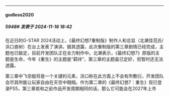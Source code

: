 ﻿
*****

####  godless2020  
##### 5948#       发表于 2024-11-16 18:42

在近日的G-STAR 2024活动上，《最终幻想7重制版》制作人和总监（北濑佳范氏/浜口直树）在台上发表了演讲。据其透露，此次重制版的第三章剧情已经完成，主题也已敲定，目前开发团队正在全力制作中。北濑表示，《最终幻想7》原版的主题是生命，今年《重生》的主题是“羁绊”，第三章的主题虽已定好，但暂时还无法透露。

第三章中飞空艇将是一个关键的元素，浜口称在此方面上不会有所敷衍，开发团队会尽其所能让玩家自由在天空中翱翔。作为第二章的《最终幻想7：重生》现已登录PS5，第三章若和之前作品开发周期相同的话，那么它可能会在2027年上市

